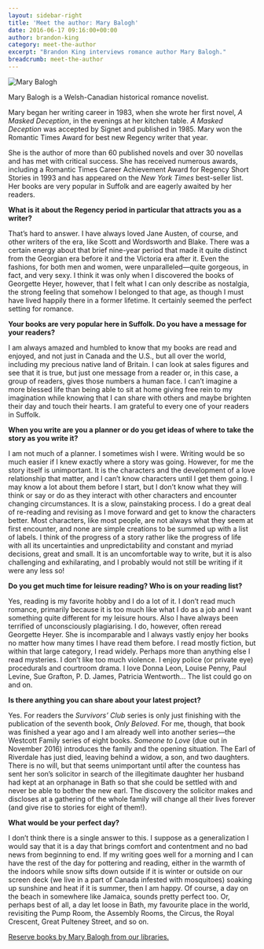 ```yaml
---
layout: sidebar-right
title: 'Meet the author: Mary Balogh'
date: 2016-06-17 09:16:00+00:00
author: brandon-king
category: meet-the-author
excerpt: "Brandon King interviews romance author Mary Balogh."
breadcrumb: meet-the-author
---
```

![Mary Balogh](/images/featured/featured-mary-balogh.jpg)

Mary Balogh is a Welsh-Canadian historical romance novelist.

Mary began her writing career in 1983, when she wrote her first novel, <cite>A Masked Deception</cite>, in the evenings at her kitchen table.  <cite>A Masked Deception</cite> was accepted by Signet and published in 1985. Mary won the Romantic Times Award for best new Regency writer that year.

She is the author of more than 60 published novels and over 30 novellas and has met with critical success. She has received numerous awards, including a Romantic Times Career Achievement Award for Regency Short Stories in 1993 and has appeared on the <cite>New York Times</cite> best-seller list. Her books are very popular in Suffolk and are eagerly awaited by her readers.

**What is it about the Regency period in particular that attracts you as a writer?**

That’s hard to answer. I have always loved Jane Austen, of course, and other writers of the era, like Scott and Wordsworth and Blake. There was a certain energy about that brief nine-year period that made it quite distinct from the Georgian era before it and the Victoria era after it. Even the fashions, for both men and women, were unparalleled—quite gorgeous, in fact, and very sexy. I think it was only when I discovered the books of Georgette Heyer, however, that I felt what I can only describe as nostalgia, the strong feeling that somehow I belonged to that age, as though I must have lived happily there in a former lifetime. It certainly seemed the perfect setting for romance.

**Your books are very popular here in Suffolk. Do you have a message for your readers?**

I am always amazed and humbled to know that my books are read and enjoyed, and not just in Canada and the U.S., but all over the world, including my precious native land of Britain. I can look at sales figures and see that it is true, but just one message from a reader or, in this case, a group of readers, gives those numbers a human face. I can’t imagine a more blessed life than being able to sit at home giving free rein to my imagination while knowing that I can share with others and maybe brighten their day and touch their hearts. I am grateful to every one of your readers in Suffolk.

**When you write are you a planner or do you get ideas of where to take the story as you write it?**

I am not much of a planner. I sometimes wish I were. Writing would be so much easier if I knew exactly where a story was going. However, for me the story itself is unimportant. It is the characters and the development of a love relationship that matter, and I can’t know characters until I get them going. I may know a lot about them before I start, but I don’t know what they will think or say or do as they interact with other characters and encounter changing circumstances. It is a slow, painstaking process. I do a great deal of re-reading and revising as I move forward and get to know the characters better. Most characters, like most people, are not always what they seem at first encounter, and none are simple creations to be summed up with a list of labels. I think of the progress of a story rather like the progress of life with all its uncertainties and unpredictability and constant and myriad decisions, great and small. It is an uncomfortable way to write, but it is also challenging and exhilarating, and I probably would not still be writing if it were any less so!

**Do you get much time for leisure reading? Who is on your reading list?**

Yes, reading is my favorite hobby and I do a lot of it. I don’t read much romance, primarily because it is too much like what I do as a job and I want something quite different for my leisure hours. Also I have always been terrified of unconsciously plagiarising. I do, however, often reread Georgette Heyer. She is incomparable and I always vastly enjoy her books no matter how many times I have read them before. I read mostly fiction, but within that large category, I read widely. Perhaps more than anything else I read mysteries. I don’t like too much violence. I enjoy police (or private eye) procedurals and courtroom drama. I love Donna Leon, Louise Penny, Paul Levine, Sue Grafton, P. D. James, Patricia Wentworth... The list could go on and on.

**Is there anything you can share about your latest project?**

Yes. For readers the <cite>Survivors’ Club</cite> series is only just finishing with the publication of the seventh book, <cite>Only Beloved</cite>. For me, though, that book was finished a year ago and I am already well into another series—the Westcott Family series of eight books. <cite>Someone to Love</cite> (due out in November 2016) introduces the family and the opening situation. The Earl of Riverdale has just died, leaving behind a widow, a son, and two daughters. There is no will, but that seems unimportant until after the countess has sent her son’s solicitor in search of the illegitimate daughter her husband had kept at an orphanage in Bath so that she could be settled with and never be able to bother the new earl. The discovery the solicitor makes and discloses at a gathering of the whole family will change all their lives forever (and give rise to stories for eight of them!).

**What would be your perfect day?**

I don’t think there is a single answer to this. I suppose as a generalization I would say that it is a day that brings comfort and contentment and no bad news from beginning to end. If my writing goes well for a morning and I can have the rest of the day for pottering and reading, either in the warmth of the indoors while snow sifts down outside if it is winter or outside on our screen deck (we live in a part of Canada infested with mosquitoes) soaking up sunshine and heat if it is summer, then I am happy. Of course, a day on the beach in somewhere like Jamaica, sounds pretty perfect too. Or, perhaps best of all, a day let loose in Bath, my favourite place in the world, revisiting the Pump Room, the Assembly Rooms, the Circus, the Royal Crescent, Great Pulteney Street, and so on.

[Reserve books by Mary Balogh from our libraries.](https://suffolk.spydus.co.uk/cgi-bin/spydus.exe/ENQ/OPAC/BIBENQ/15503915?QRY=CAUBIB%3C%20IRN(19170)&QRYTEXT=Balogh%2C%20Mary)
